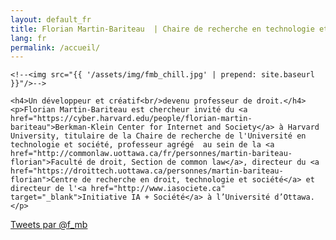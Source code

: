 ```yaml
---
layout: default_fr
title: Florian Martin-Bariteau  | Chaire de recherche en technologie et société
lang: fr
permalink: /accueil/
---
```


<div class="home" id="home">

  <div class="colx2">

  	<!--<img src="{{ '/assets/img/fmb_chill.jpg' | prepend: site.baseurl }}"/>-->

  	<h4>Un développeur et créatif<br/>devenu professeur de droit.</h4>
	<p>Florian Martin-Bariteau est chercheur invité du <a href="https://cyber.harvard.edu/people/florian-martin-bariteau">Berkman-Klein Center for Internet and Society</a> à Harvard University, titulaire de la Chaire de recherche de l'Université en technologie et société, professeur agrégé  au sein de la <a href="http://commonlaw.uottawa.ca/fr/personnes/martin-bariteau-florian">Faculté de droit, Section de common law</a>, directeur du <a href="https://droittech.uottawa.ca/personnes/martin-bariteau-florian">Centre de recherche en droit, technologie et société</a> et directeur de l'<a href="http://www.iasociete.ca" target="_blank">Initiative IA + Société</a> à l’Université d’Ottawa.</p>
  </div>

  <div class="colx2">
	<a class="twitter-timeline" href="https://twitter.com/f_mb" data-widget-id="287357169165279232" height="500px" data-chrome="noheader nofooter noborders transparent" data-link-color="#ffc107">Tweets par @f_mb</a>
	<script>!function(d,s,id){var js,fjs=d.getElementsByTagName(s)[0],p=/^http:/.test(d.location)?'http':'https';if(!d.getElementById(id)){js=d.createElement(s);js.id=id;js.src=p+"://platform.twitter.com/widgets.js";fjs.parentNode.insertBefore(js,fjs);}}(document,"script","twitter-wjs");</script>
  </div>

</div>
